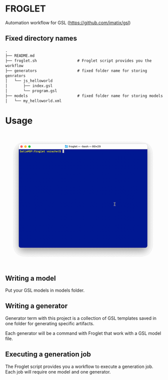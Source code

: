 # FROGLET

Automation workflow for GSL (https://github.com/imatix/gsl)

## Fixed directory names

```
.
├── README.md
├── froglet.sh                  # Froglet script provides you the workflow
├── generators                  # fixed folder name for storing genrators
│   └── js_helloworld
│       ├── index.gsl
│       └── program.gsl
├── models                      # fixed folder name for storing models
│   └── my_helloworld.xml
```

# Usage

![Usage animated gif](usageguide.gif)

## Writing a model 

Put your GSL models in models folder.

## Writing a generator

Generator term with this project is a collection of GSL templates saved in one folder for generating specific artifacts. 

Each generator will be a command with Froglet that work with a GSL model file.

## Executing a generation job

The Froglet script provides you a workflow to execute a generation job. Each job will require one model and one generator. 